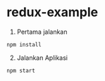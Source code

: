 # redux-example

1. Pertama jalankan 

```
npm install
```

2. Jalankan Aplikasi

```bash
npm start
```
